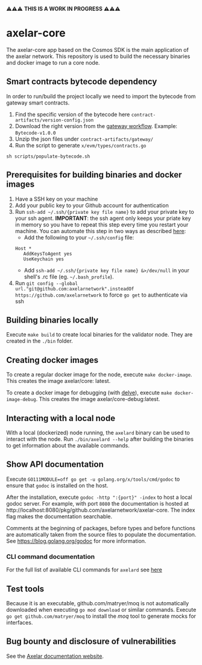 ⚠️⚠️⚠️ **THIS IS A WORK IN PROGRESS** ⚠️⚠️⚠️

# axelar-core

The axelar-core app based on the Cosmos SDK is the main application of the axelar network. This repository is used to
build the necessary binaries and docker image to run a core node.

## Smart contracts bytecode dependency

In order to run/build the project locally we need to import the bytecode from gateway smart contracts.
1. Find the specific version of the bytecode here `contract-artifacts/version-config.json`
2. Download the right version from the [gateway workflow](https://github.com/axelarnetwork/solidity-cgp-gateway/actions/workflows/publish-bytecode.yaml).
Example: `Bytecode-v1.0.0`
3. Unzip the json files under `contract-artifacts/gateway/`
4. Run the script to generate `x/evm/types/contracts.go`
```shell
sh scripts/populate-bytecode.sh
```

## Prerequisites for building binaries and docker images

1. Have a SSH key on your machine
2. Add your public key to your Github account for authentication
3. Run `ssh-add ~/.ssh/{private key file name}` to add your private key to your ssh agent. **IMPORTANT**: the ssh agent
   only keeps your priate key in memory so you have to repeat this step every time you restart your machine. You can
   automate this step in two ways as
   described [here](https://apple.stackexchange.com/questions/254468/macos-sierra-doesn-t-seem-to-remember-ssh-keys-between-reboots/264974#264974):
    * Add the following to your `~/.ssh/config` file:
    ```
    Host *
       AddKeysToAgent yes
       UseKeychain yes     
    ```
    * Add `ssh-add ~/.ssh/{private key file name} &>/dev/null` in your shell's .rc file (eg. `~/.bash_profile`).
4. Run `git config --global url."git@github.com:axelarnetwork".insteadOf https://github.com/axelarnetwork` to
   force `go get` to authenticate via ssh

## Building binaries locally

Execute `make build` to create local binaries for the validator node. They are created in the `./bin` folder.

## Creating docker images

To create a regular docker image for the node, execute `make docker-image`. This creates the image axelar/core:
latest.

To create a docker image for debugging (with [delve](https://github.com/go-delve/delve)),
execute `make docker-image-debug`. This creates the image axelar/core-debug:latest.

## Interacting with a local node

With a local (dockerized) node running, the `axelard` binary can be used to interact with the node.
Run `./bin/axelard --help` after building the binaries to get information about the available commands.

## Show API documentation

Execute `GO111MODULE=off go get -u golang.org/x/tools/cmd/godoc` to ensure that `godoc` is installed on the host.

After the installation, execute `godoc -http ":{port}" -index` to host a local godoc server. For example, with
port `8080` the documentation is hosted at
http://localhost:8080/pkg/github.com/axelarnetwork/axelar-core. The index flag makes the documentation searchable.

Comments at the beginning of packages, before types and before functions are automatically taken from the source files
to populate the documentation. See https://blog.golang.org/godoc for more information.

### CLI command documentation

For the full list of available CLI commands for `axelard` see [here](docs/cli/toc.md)

## Test tools

Because it is an executable, github.com/matryer/moq is not automatically downloaded when executing ``go mod download``
or similar commands. Execute ``go get github.com/matryer/moq`` to install the _moq_ tool to generate mocks for
interfaces.

## Bug bounty and disclosure of vulnerabilities

See the [Axelar documentation website](https://docs.axelar.dev/#/bug-bounty).
